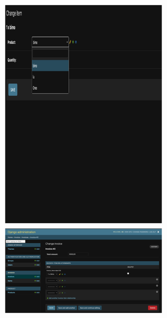 
<img src="Capture%20d’écran%202023-06-02%20à%2017.53.56.png " width="700px"  height = "700px">



![Example Image](Capture%20d’écran%202023-06-02%20à%2017.54.07.png)
